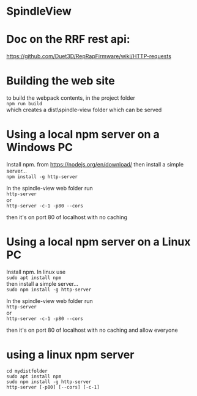 # SpindleView

# Doc on the RRF rest api:
https://github.com/Duet3D/RepRapFirmware/wiki/HTTP-requests

# Building the web site
to build the webpack contents, in the project folder
<br>```npm run build```<br>
which creates a dist\spindle-view folder which can be served


# Using a local npm server on a Windows PC
Install npm. from https://nodejs.org/en/download/
then install a simple server...<br>
```npm install -g http-server```

In the spindle-view web folder run<br>
```http-server```
   <br>or<br>
```http-server -c-1 -p80 --cors```

then it's on port 80 of localhost with no caching

# Using a local npm server on a Linux PC
Install npm. In linux use
<br>```sudo apt install npm```<br>
then install a simple server...<br>
```sudo npm install -g http-server```

In the spindle-view web folder run<br>
```http-server```
   <br>or<br>
```http-server -c-1 -p80 --cors```

then it's on port 80 of localhost with no caching and allow everyone

# using a linux npm server

```
cd mydistfolder
sudo apt install npm
sudo npm install -g http-server
http-server [-p80] [--cors] [-c-1]
```


